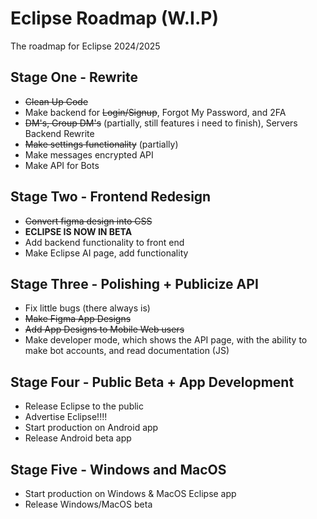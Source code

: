 # Eclipse Roadmap (W.I.P)
The roadmap for Eclipse 2024/2025

## Stage One - Rewrite
- ~~Clean Up Code~~
- Make backend for ~~Login/Signup~~, Forgot My Password, and 2FA
- ~~DM's, Group DM's~~ (partially, still features i need to finish), Servers Backend Rewrite
- ~~Make settings functionality~~ (partially)
- Make messages encrypted API
- Make API for Bots

## Stage Two - Frontend Redesign
- ~~Convert figma design into CSS~~
- **ECLIPSE IS NOW IN BETA**
- Add backend functionality to front end
- Make Eclipse AI page, add functionality

## Stage Three - Polishing + Publicize API
- Fix little bugs (there always is)
- ~~Make Figma App Designs~~
- ~~Add App Designs to Mobile Web users~~
- Make developer mode, which shows the API page, with the ability to make bot accounts, and read documentation (JS)

## Stage Four - Public Beta + App Development
- Release Eclipse to the public
- Advertise Eclipse!!!!
- Start production on Android app
- Release Android beta app

## Stage Five - Windows and MacOS
- Start production on Windows & MacOS Eclipse app
- Release Windows/MacOS beta
